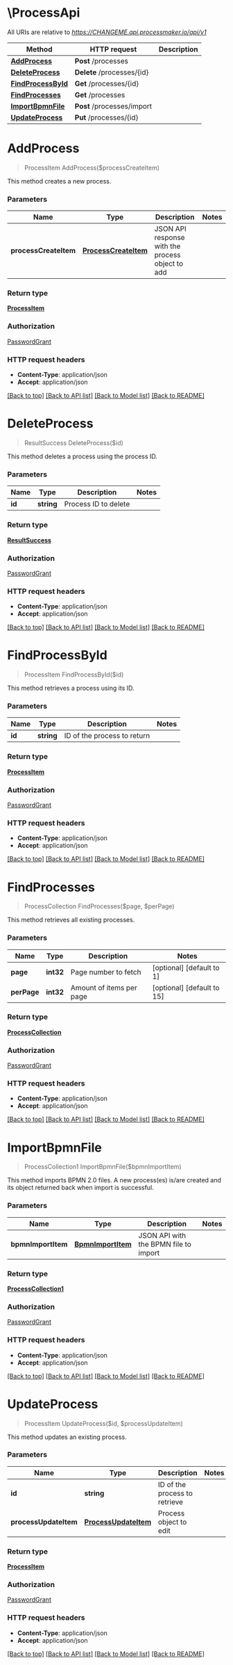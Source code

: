 # \ProcessApi

All URIs are relative to *https://CHANGEME.api.processmaker.io/api/v1*

Method | HTTP request | Description
------------- | ------------- | -------------
[**AddProcess**](ProcessApi.md#AddProcess) | **Post** /processes | 
[**DeleteProcess**](ProcessApi.md#DeleteProcess) | **Delete** /processes/{id} | 
[**FindProcessById**](ProcessApi.md#FindProcessById) | **Get** /processes/{id} | 
[**FindProcesses**](ProcessApi.md#FindProcesses) | **Get** /processes | 
[**ImportBpmnFile**](ProcessApi.md#ImportBpmnFile) | **Post** /processes/import | 
[**UpdateProcess**](ProcessApi.md#UpdateProcess) | **Put** /processes/{id} | 


# **AddProcess**
> ProcessItem AddProcess($processCreateItem)



This method creates a new process.


### Parameters

Name | Type | Description  | Notes
------------- | ------------- | ------------- | -------------
 **processCreateItem** | [**ProcessCreateItem**](ProcessCreateItem.md)| JSON API response with the process object to add | 

### Return type

[**ProcessItem**](ProcessItem.md)

### Authorization

[PasswordGrant](../README.md#PasswordGrant)

### HTTP request headers

 - **Content-Type**: application/json
 - **Accept**: application/json

[[Back to top]](#) [[Back to API list]](../README.md#documentation-for-api-endpoints) [[Back to Model list]](../README.md#documentation-for-models) [[Back to README]](../README.md)

# **DeleteProcess**
> ResultSuccess DeleteProcess($id)



This method deletes a process using the process ID.


### Parameters

Name | Type | Description  | Notes
------------- | ------------- | ------------- | -------------
 **id** | **string**| Process ID to delete | 

### Return type

[**ResultSuccess**](ResultSuccess.md)

### Authorization

[PasswordGrant](../README.md#PasswordGrant)

### HTTP request headers

 - **Content-Type**: application/json
 - **Accept**: application/json

[[Back to top]](#) [[Back to API list]](../README.md#documentation-for-api-endpoints) [[Back to Model list]](../README.md#documentation-for-models) [[Back to README]](../README.md)

# **FindProcessById**
> ProcessItem FindProcessById($id)



This method retrieves a process using its ID.


### Parameters

Name | Type | Description  | Notes
------------- | ------------- | ------------- | -------------
 **id** | **string**| ID of the process to return | 

### Return type

[**ProcessItem**](ProcessItem.md)

### Authorization

[PasswordGrant](../README.md#PasswordGrant)

### HTTP request headers

 - **Content-Type**: application/json
 - **Accept**: application/json

[[Back to top]](#) [[Back to API list]](../README.md#documentation-for-api-endpoints) [[Back to Model list]](../README.md#documentation-for-models) [[Back to README]](../README.md)

# **FindProcesses**
> ProcessCollection FindProcesses($page, $perPage)



This method retrieves all existing processes.


### Parameters

Name | Type | Description  | Notes
------------- | ------------- | ------------- | -------------
 **page** | **int32**| Page number to fetch | [optional] [default to 1]
 **perPage** | **int32**| Amount of items per page | [optional] [default to 15]

### Return type

[**ProcessCollection**](ProcessCollection.md)

### Authorization

[PasswordGrant](../README.md#PasswordGrant)

### HTTP request headers

 - **Content-Type**: application/json
 - **Accept**: application/json

[[Back to top]](#) [[Back to API list]](../README.md#documentation-for-api-endpoints) [[Back to Model list]](../README.md#documentation-for-models) [[Back to README]](../README.md)

# **ImportBpmnFile**
> ProcessCollection1 ImportBpmnFile($bpmnImportItem)



This method imports BPMN 2.0 files. A new process(es) is/are created and its object returned back when import is successful.


### Parameters

Name | Type | Description  | Notes
------------- | ------------- | ------------- | -------------
 **bpmnImportItem** | [**BpmnImportItem**](BpmnImportItem.md)| JSON API with the BPMN file to import | 

### Return type

[**ProcessCollection1**](ProcessCollection_1.md)

### Authorization

[PasswordGrant](../README.md#PasswordGrant)

### HTTP request headers

 - **Content-Type**: application/json
 - **Accept**: application/json

[[Back to top]](#) [[Back to API list]](../README.md#documentation-for-api-endpoints) [[Back to Model list]](../README.md#documentation-for-models) [[Back to README]](../README.md)

# **UpdateProcess**
> ProcessItem UpdateProcess($id, $processUpdateItem)



This method updates an existing process.


### Parameters

Name | Type | Description  | Notes
------------- | ------------- | ------------- | -------------
 **id** | **string**| ID of the process to retrieve | 
 **processUpdateItem** | [**ProcessUpdateItem**](ProcessUpdateItem.md)| Process object to edit | 

### Return type

[**ProcessItem**](ProcessItem.md)

### Authorization

[PasswordGrant](../README.md#PasswordGrant)

### HTTP request headers

 - **Content-Type**: application/json
 - **Accept**: application/json

[[Back to top]](#) [[Back to API list]](../README.md#documentation-for-api-endpoints) [[Back to Model list]](../README.md#documentation-for-models) [[Back to README]](../README.md)

